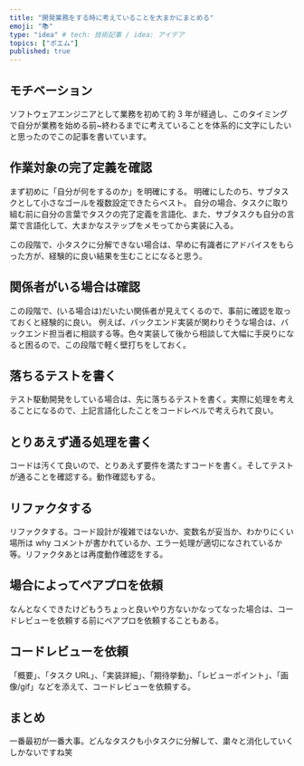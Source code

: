 ```yaml
---
title: "開発業務をする時に考えていることを大まかにまとめる"
emoji: "📚"
type: "idea" # tech: 技術記事 / idea: アイデア
topics: ["ポエム"]
published: true
---
```


## モチベーション

ソフトウェアエンジニアとして業務を初めて約 3 年が経過し、このタイミングで自分が業務を始める前~終わるまでに考えていることを体系的に文字にしたいと思ったのでこの記事を書いています。

## 作業対象の完了定義を確認

まず初めに「自分が何をするのか」を明確にする。
明確にしたのち、サブタスクとして小さなゴールを複数設定できたらベスト。
自分の場合、タスクに取り組む前に自分の言葉でタスクの完了定義を言語化、また、サブタスクも自分の言葉で言語化して、大まかなステップをメモってから実装に入る。

この段階で、小タスクに分解できない場合は、早めに有識者にアドバイスをもらった方が、経験的に良い結果を生むことになると思う。

## 関係者がいる場合は確認

この段階で、(いる場合は)だいたい関係者が見えてくるので、事前に確認を取っておくと経験的に良い。
例えば、バックエンド実装が関わりそうな場合は、バックエンド担当者に相談する等。色々実装して後から相談して大幅に手戻りになると困るので、この段階で軽く壁打ちをしておく。

## 落ちるテストを書く

テスト駆動開発をしている場合は、先に落ちるテストを書く。実際に処理を考えることになるので、上記言語化したことをコードレベルで考えられて良い。

## とりあえず通る処理を書く

コードは汚くて良いので、とりあえず要件を満たすコードを書く。そしてテストが通ることを確認する。動作確認もする。

## リファクタする

リファクタする。コード設計が複雑ではないか、変数名が妥当か、わかりにくい場所は why コメントが書かれているか、エラー処理が適切になされているか等。リファクタあとは再度動作確認をする。

## 場合によってペアプロを依頼

なんとなくできたけどもうちょっと良いやり方ないかなってなった場合は、コードレビューを依頼する前にペアプロを依頼することもある。

## コードレビューを依頼

「概要」、「タスク URL」、「実装詳細」、「期待挙動」、「レビューポイント」、「画像/gif」などを添えて、コードレビューを依頼する。

## まとめ

一番最初が一番大事。どんなタスクも小タスクに分解して、粛々と消化していくしかないですね笑
